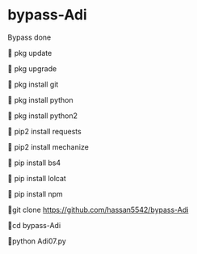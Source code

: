 # bypass-Adi

Bypass done

💙 pkg update

💙 pkg upgrade

💙 pkg install git

💙 pkg install python

💙 pkg install python2

💙 pip2 install requests

💙 pip2 install mechanize

💙 pip install bs4

💙 pip install lolcat

💙 pip install npm

💙git clone https://github.com/hassan5542/bypass-Adi

💙cd bypass-Adi

💙python Adi07.py
